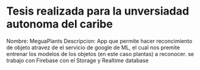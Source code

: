 # Tesis realizada para la unversiadad autonoma del caribe 
  Nombre: MeguaPlants 
  Descripcion: App que permite hacer reconcimiento de objeto atravez de el servicio de google de ML, el cual nos premite entrenar los modelos de los objetos (en este caso plantas) a reconocer.
  se trabajo con Firebase con el Storage y Realtime database
